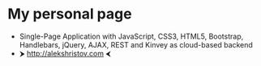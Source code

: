 # My personal page

- Single-Page Application with JavaScript, CSS3, HTML5, Bootstrap, Handlebars, jQuery, AJAX, REST and Kinvey as cloud-based backend
- ⮞ http://alekshristov.com ⮜
